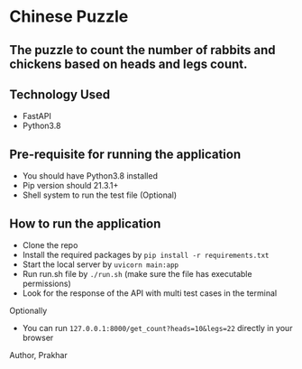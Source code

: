 # Chinese Puzzle

## The puzzle to count the number of rabbits and chickens based on heads and legs count.

## Technology Used

- FastAPI
- Python3.8

## Pre-requisite for running the application
- You should have Python3.8 installed
- Pip version should 21.3.1+
- Shell system to run the test file (Optional)

## How to run the application
- Clone the repo
- Install the required packages by `pip install -r requirements.txt`
- Start the local server by `uvicorn main:app`
- Run run.sh file by `./run.sh` (make sure the file has executable permissions)
- Look for the response of the API with multi test cases in the terminal

Optionally 
- You can run `127.0.0.1:8000/get_count?heads=10&legs=22` directly in your browser

Author,
Prakhar
